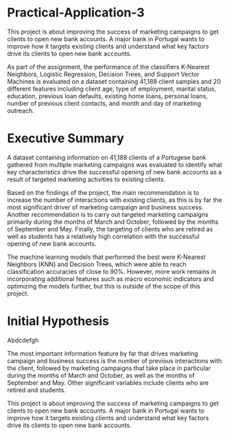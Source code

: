 # Practical-Application-3
This project is about improving the success of marketing campaigns to get clients to open new bank accounts. 
A major bank in Portugal wants to improve how it targets existing clients and understand what key factors drive its clients to open new bank accounts.  

As part of the assignment, the performance of the classifiers K-Nearest Neighbors, Logistic Regression, Decision Trees, and Support Vector Machines is evaluated on a dataset containing 41,188 client samples and 20 different features including client age, type of employment, marital status, education, previous loan defaults, existing home loans, personal loans, number of previous client contacts, and month and day of marketing outreach.    

# Executive Summary
A dataset containing information on 41,188 clients of a Portugese bank gathered from multiple marketing campaigns was evaluated to identify what key characteristics drive the successful opening of new bank accounts as a result of targeted marketing activities to existing clients. 

Based on the findings of the project, the main recommendation is to increase the number of interactions with existing clients, as this is by far the most significant driver of marketing campaign and business success. Another recommendation is to carry out targeted marketing campaigns primarily during the months of March and October, followed by the months of September and May. Finally, the targeting of clients who are retired as well as students has a relatively high correlation with the successful opening of new bank accounts. 

The machine learning models that performed the best were K-Nearest Neighbors (KNN) and Decision Trees, which were able to reach classification accuracies of close to 90%. However, more work remains in incorporating additional features such as macro economic indicators and optimizing the models further, but this is outside of the scope of this project. 

# Initial Hypothesis
Abdcdefgh

The most important information feature by far that drives marketing campaign and business success is the number of previous interactions with the client, followed by marketing campaigns that take place in particular during the months of March and October, as well as the months of September and May. Other significant variables include clients who are retired and students.


This project is about improving the success of marketing campaigns to get clients to open new bank accounts. 
A major bank in Portugal wants to improve how it targets existing clients and understand what key factors drive its clients to open new bank accounts.  
